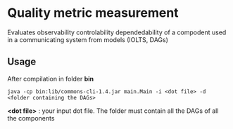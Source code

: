 # Quality metric measurement
Evaluates observability controlability dependedability of a compodent used in a communicating system  from models (IOLTS, DAGs) 

## Usage
After compilation in folder **bin**

```
java -cp bin:lib/commons-cli-1.4.jar main.Main -i <dot file> -d <folder containing the DAGs>
```
**\<dot file\>** : your input dot file.
The folder must contain all the DAGs of all the components
